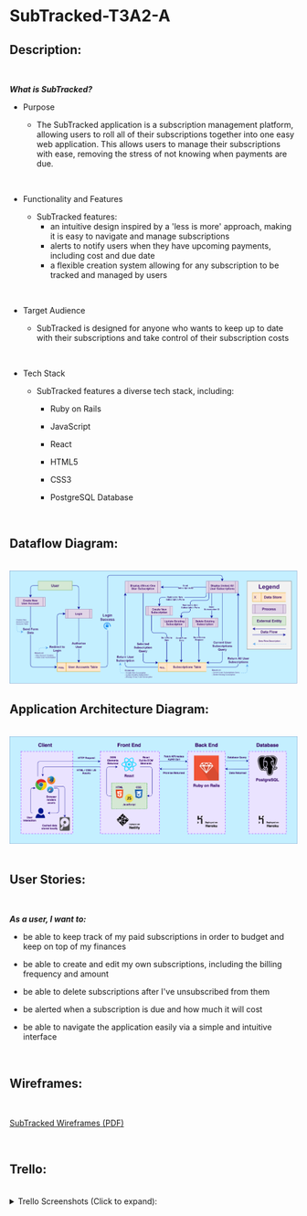 # SubTracked-T3A2-A

## Description:

<br/>

***What is SubTracked?***

- Purpose

    - The SubTracked application is a subscription management platform, allowing users to roll all of their subscriptions together into one easy web application. This allows users to manage their subscriptions with ease, removing the stress of not knowing when payments are due.

<br>

- Functionality and Features

   - SubTracked features:
     - an intuitive design inspired by a 'less is more' approach, making it is easy to navigate and manage subscriptions
     - alerts to notify users when they have upcoming payments, including cost and due date
     - a flexible creation system allowing for any subscription to be tracked and managed by users

<br>

- Target Audience

   - SubTracked is designed for anyone who wants to keep up to date with their subscriptions and take control of their subscription costs

<br>

- Tech Stack

    - SubTracked features a diverse tech stack, including:

       - Ruby on Rails

       - JavaScript

       - React

       - HTML5

       - CSS3

       - PostgreSQL Database

<br/>

## Dataflow Diagram:

<br/>

<img src="./docs/img/diagrams/dataflow.png" alt="Data Flow Diagram" />

<br/>

## Application Architecture Diagram:

<br/>

<img src="./docs/img/diagrams/app-arch.png" alt="Application Architecture Diagram" />

<br/>

<br/>

## User Stories:

<br/>

***As a user, I want to:***

- be able to keep track of my paid subscriptions in order to budget and keep on top of my finances

- be able to create and edit my own subscriptions, including the billing frequency and amount

- be able to delete subscriptions after I've unsubscribed from them

- be alerted when a subscription is due and how much it will cost

- be able to navigate the application easily via a simple and intuitive interface

<br/>

## Wireframes:

<br/>

<a href="./docs/img/diagrams/subtracked-wireframes.pdf">SubTracked Wireframes (PDF)</a>

<br/>

## Trello:

<br/>

<details>
    <summary>
    Trello Screenshots (Click to expand):
    </summary>
    - Day 1:
    <img src="./docs/img/trello-screenshots/trello-jan-18-21.png" alt="Trello Screenshot Day 1" />
    - Day 2:
    <img src="./docs/img/trello-screenshots/trello-jan-19-21.png" alt="Trello Screenshot Day 2" />
    - Day 3:
    <img src="./docs/img/trello-screenshots/trello-jan-20-21.png" alt="Trello Screenshot Day 3" />
    - Day 5:
    <img src="./docs/img/trello-screenshots/trello-jan-22-21.png" alt="Trello Screenshot Day 5" />
    - Day 6:
    <img src="./docs/img/trello-screenshots/trello-jan-23-21.png" alt="Trello Screenshot Day 6" />
    - Day 7:
    <img src="./docs/img/trello-screenshots/trello-jan-24-21.png" alt="Trello Screenshot Day 7" />
    - Day 8:
    <img src="./docs/img/trello-screenshots/trello-jan-25-21.png" alt="Trello Screenshot Day 7" />
</details>

<br/>
